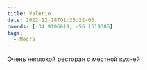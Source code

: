 ```yaml
---
title: Valerio
date: 2022-12-18T01:23:22-03
coords: [-34.9106619, -56.1519385]
tags:
  - Места
---
```


Очень неплохой ресторан с местной кухней
